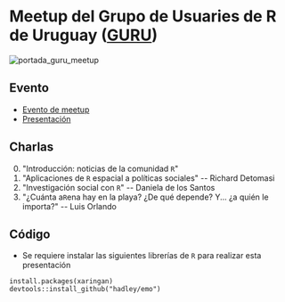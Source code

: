 # Meetup del Grupo de Usuaries de R de Uruguay ([GURU](https://www.meetup.com/es/GURU-mvd/))

![portada_guru_meetup](https://secure.meetupstatic.com/photos/event/8/d/6/e/600_475776206.jpeg)

## Evento

- [Evento de meetup](https://www.meetup.com/es/GURU-mvd/events/263777768/)
- [Presentación](https://guzmanlopez.github.io/GURU_slides_21082019/)

## Charlas

0. "Introducción: noticias de la comunidad `R`"
1. "Aplicaciones de `R` espacial a políticas sociales" -- Richard Detomasi
2. "Investigación social con `R`" -- Daniela de los Santos
3. "¿Cuánta a`R`ena hay en la playa? ¿De qué depende? Y... ¿a quién le importa?" -- Luis Orlando

## Código

- Se requiere instalar las siguientes librerías de `R` para realizar esta presentación

```
install.packages(xaringan)
devtools::install_github("hadley/emo")
```
